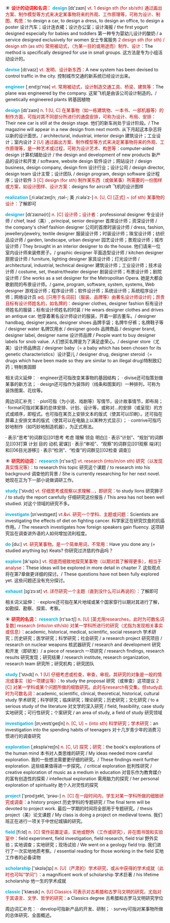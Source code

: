 ☀ <font color="red">**设计的动词和名词：**</font>
<font color="sky blue">**design**</font> [dɪ'zaɪn] 
<font color="#c00000">vt. 1 design sth (for sb/sth) 通过画出方案、制作模型等方式来决定某事物将来的外观、工作原理等，可称为设计、制图、构思：</font>to design a car, to design a dress, to design an office, to design a poster 设计汽车；设计连衣裙；设计办公室；设计海报 / the first yogurt designed especially for babies and toddlers 第一种专为婴幼儿设计的酸奶 / a service designed exclusively for women 女士专属服务 <font color="#c00000">2 design sth (for sth) / design sth (as sth) 常用被动式，（为某一目的或用途而）制作、设计：</font>The method is specifically designed for use in small groups. 这方法是专为小组活动设计的。

<font color="sky blue">**devise**</font> [dɪˈvaɪz]
<font color="#c00000">vt. 发明、设计新东西：</font>A new system has been devised to control traffic in the city. 控制城市交通的新系统已经设计出来。

<font color="sky blue">**engineer**</font> [͵endӡɪ'nɪə] 
<font color="#c00000">vt. 常用被动式，设计制造交通工具、桥梁、建筑等：</font>The plane was engineered by the company. 这架飞机是由该公司设计制造的。/ genetically engineered plants 转基因植物

<font color="sky blue">**design**</font> [dɪ'zaɪn] 
<font color="#c00000">n. 1 [U, C] 在某事物（如一栋建筑物、一本书、一部机器等）的制作方面，可指对其不同部分所进行的通盘安排，可称为设计、布局、安排：</font>Their new car is still at the design stage. 他们的新车尚处于设计阶段。/ The magazine will appear in a new design from next month. 从下月起这本杂志将以新的设计面世。/ architectural, industrial, interior design 建筑设计；工业设计；室内设计 <font color="#c00000">2 [U] 通过画出方案、制作模型等方式来决定某事物将来的外观、工作原理等，是一种艺术或过程，可称为设计艺术、构思等：</font>computer-aided design 计算机辅助设计 / the design and development of new products 新产品的设计和开发 / software, website design 软件设计；网站设计 / design business, design company, design firm 设计行业；设计公司 / design director, design team 设计主管；设计团队 / design program, design software 设计程序；设计软件 <font color="#c00000">3 [C] design (for sth) 制作某东西（或做某事）所需要的一份图样或方案，如设计图样、设计方案：</font>designs for aircraft 飞机的设计图样
           
<font color="sky blue">**realization**</font> [ˌri:əlaɪˈzeɪʃn; ˌrɪəl-; 美 ˌri:ələˈz-]
<font color="#c00000">n. [U, C] [正式] ~ (of sth) 某事物的设计：</font>了解即可
          
<font color="sky blue">**designer**</font> [dɪˈzaɪnə(r)]
<font color="#c00000">n. [C] 设计师；设计者：</font>professional designer 专业设计师 / chief, lead（美）, principal, senior designer 首席设计师；资深设计师 / the company's chief fashion designer 公司的首席时装设计师 / dress, fashion, jewellery/jewelry, textile designer 服装设计师；时装设计师；珠宝设计师；纺织品设计师 / garden, landscape, urban designer 园艺设计师；景观设计师；城市设计师 / They brought in an interior designer to do the house. 他们请来一位室内设计师来装修房子。/ graphic designer 平面造型设计师 / kitchen designer 厨房设计师 / furniture, lighting designer 家具设计师；灯光设计师 / architectural, industrial, technical designer 建筑设计师；工业设计师；技术设计师 / costume, set, theatre/theater designer 剧装设计师；布景设计师；剧院设计师 / She works as a set designer for the Metropolitan Opera. 她是大都会歌剧院的布景设计师。/ game, program, software, system, systems, Web designer 游戏设计师；程序设计师；软件设计师；系统设计师；系统程序设计师；网络设计员 <font color="#c00000">adj. [只用于名词前]（服装、品牌等）由著名设计师设计的；昂贵且标有设计师姓名的，如名牌的：</font>designer clothes, designer fashion 标有设计师姓名的服装；标有设计师姓名的时装 / He wears designer clothes and drives an antique car. 他穿着著名设计师设计的服装，开着一部古董车。/ designer handbag, designer jeans, designer shoes 品牌手袋；名牌牛仔裤；名牌鞋子等 / designer water 名牌饮用水 / designer goods 品牌商品 / designer brand, designer label, designer name 设计师品牌 / People want to buy designer labels for snob value. 人们想买名牌是为了满足虚荣心。/ designer store（尤美）设计师品牌店 / designer baby（= a baby which has been chosen for its genetic characteristics）设计婴儿 / designer drug, designer steroid（= drugs which have been made so they are similar to an illegal drug)特制致幻药；特制类固醇

相关词义延伸：
· engineer还可指改变某事物的基因结构；
· divise还可指策划做某事的新方法；
· design还可指作为装饰的（线条和图案的）一种排列，可称为装饰图案、花纹等。

周边词汇补充：
· plot可指（为小说、戏剧等）写情节，设计故事情节，即布局；
· format可指对某事的总体安排、计划、设计等，或称对…的安排（或呈现）的方式或顺序，即程式。也可指在某页上安排文本的版式（使其可以印刷）。还可指在屏幕上安排文本的版式（使其可以在电脑上以某种方式显示）；
· contrive可指巧妙地制作（如巧妙地制造机器），为正式用法。

· 表示“思考”的词群见[[01思考 考虑 理解 领会 明白]]
· 表示“计划”、“规划”的词群见[[03打算 计划 目的 动机 密谋]]
· 表示“审视”、“观察”的词群见[[01观察 端详]]和[[06目光游移]]
· 表示“检测”、“检查”的词群见[[02检查 调查]]

☀ <font color="red">**研究的动词：**</font>
<font color="sky blue">**research**</font> [rɪ'sə:tʃ] 
<font color="#c00000">vt. research (into/in/on sth) 研究（以发现真实情况等）：</font>to research this topic 研究这个课题 / to research into his background 调查他的背景 / She is currently researching for her next novel. 她现在正为下一部小说做调研工作。

<font color="sky blue">**study**</font> ['stʌdɪ] 
<font color="#c00000">vt. 仔细思考或观察以求理解…，即研究：</font>to study lions 研究狮子 / to study the report carefully 仔细研究这份报告 / This area has not been well studied. 对这个领域的研究不多。
           
<font color="sky blue">**investigate**</font> [ɪnˈvestɪgeɪt]
<font color="#c00000">vt.&vi. 研究一个学科、主题或问题：</font>Scientists are investigating the effects of diet on fighting cancer. 科学家正在研究饮食的抗癌作用。/ The research investigates how foreign speakers gain fluency. 这项研究旨在调查讲外语的人如何增加流利程度。

<font color="sky blue">**do**</font> [du:] 
<font color="#c00000">vt. 研究某事物。是一个简单用词，不常用：</font>Have you done any (= studied anything by) Keats? 你研究过济慈的作品吗？

<font color="sky blue">**explore**</font> [ɪk'splɔ:] 
<font color="#c00000">vt. 彻底而细致地探究某事物（以期对其了解得更多），相当于analyse：</font>These ideas will be explored in more detail in chapter 7. 这些观点将在第7章做更详细的探讨。/ These questions have not been fully explored yet. 这些问题还没有充分探讨。
           
<font color="sky blue">**exhaust**</font> [ɪgˈzɔ:st]
<font color="#c00000">vt. 详尽研究一个主题（直到没什么可以再说的）：</font>了解即可

相关词义延伸：
· explore还可指在某片地域或某个国家穿行以期对其进行了解，如勘探、勘察、探索、考察。

☀ <font color="red">**研究的名词：**</font>
<font color="sky blue">**research**</font> [rɪ'sə:tʃ] 
<font color="#c00000">n. [U] [英尤用researches，此时为可数名词复数] research (into/on sth/sb) 对某一学科所进行的研究（尤指为发现相关事实或信息）：</font>academic, historical, medical, scientific, social research 学术研究；历史研究；医学研究；科学研究；社会研究 / a research project 研究项目 / research on nuclear weapons 核武器研究 / research and development 研究和开发（即研发）/ a piece of research 一项研究 / research findings, research results 研究发现；研究结果 / research institute, research organization, research team 研究所；研究机构；研究团队

<font color="sky blue">**study**</font> ['stʌdɪ] 
<font color="#c00000">n. 1 [U] 仔细考虑或检查，审查，审视。其研究的对象是一般的情况或事实（如一项建议等）：</font>to study the proposal 研究（或审查）这项提议 <font color="#c00000">2 [C] 对某一学科或某个问题所做的细致研究。此时与research有交集，但study此时为可数名词：</font>academic, scientific, clinical, theoretical, historical, cultural study 学术研究；科学研究；临床研究；理论研究；历史研究；文化研究 / to a serious study of the literature 对文学的深入研究 / field, feasibility, case study 实地研究；可行性研究；个案研究 / an area of study, a field of study 研究领域
        
<font color="sky blue">**investigation**</font> [ɪnˌvestɪˈgeɪʃn]
<font color="#c00000">n. [C, U] ~ (into sth) 科学研究；学术研究：</font>an investigation into the spending habits of teenagers 对十几岁青少年的消费习惯进行的调查研究

<font color="sky blue">**exploration**</font> [ˌekspləˈreɪʃn]
<font color="#c00000">n. [C, U] 探究；研究：</font>the book's explorations of the human mind 本书对人类思维的研究 / My ideas needed more careful exploration. 我的一些想法需要更仔细的研究。/ These findings merit further exploration. 这些结果值得进一步探究。/ critical exploration 批判性研究 / creative exploration of music as a medium in education 对音乐作为教育媒介的富有创造性的探索 / intellectual exploration 需用脑力的探究 / her personal exploration of spirituality 她个人对灵性的探究

<font color="sky blue">**project**</font> ['prɒdʒekt, 'prəʊ-] 
<font color="#c00000">n. [C] 在一段时间内，学生对某一学科所做的细致研究或调查：</font>a history project 历史学科的专题研究 / The final term will be devoted to project work. 最后一学期的时间将全部用于专题研究。/ thesis project（美）论文课题 / My class is doing a project on medieval towns. 我们班正在进行一项关于中世纪城镇的研究。

<font color="sky blue">**field**</font> [fi:ld] 
<font color="#c00000">n. [C] 常作前置定语，实地或野外（工作或研究），非在图书馆和实验室中：</font>field experiment, field investigation, field research, field trial 野外实验；实地调查；实地研究；现场试验 / We went on a geology field trip. 我们进行了一次实地地质考察。/ essential reading for those working in the field 实地工作者的必备读物

<font color="sky blue">**scholarship**</font> ['skɒləʃɪp] 
<font color="#c00000">n. [U]（严肃的）学术研究，或从中获得的学术成就（此时也可叫“学问”）：</font>a magnificent work of scholarship 学术巨著 / his lifetime scholarship 他一生的学术成就

<font color="sky blue">**classic**</font> ['klæsɪk] 
<font color="#c00000">n. [U] Classics 可表示对古希腊和古罗马文明的研究，尤指对于其语言、文学、哲学的研究：</font>a Classics degree 古希腊和古罗马文明研究学位

周边词汇补充：
· develop可指新产品的开发、研制；
· survey可指对某事物所做的总体研究、全面概述。
